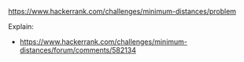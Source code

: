 https://www.hackerrank.com/challenges/minimum-distances/problem

Explain:
- https://www.hackerrank.com/challenges/minimum-distances/forum/comments/582134
